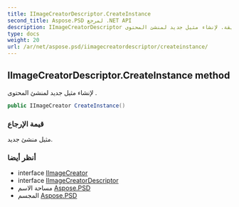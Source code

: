 ```yaml
---
title: IImageCreatorDescriptor.CreateInstance
second_title: Aspose.PSD لمرجع .NET API
description: IImageCreatorDescriptor طريقة. لإنشاء مثيل جديد لمنشئ المحتوى .
type: docs
weight: 20
url: /ar/net/aspose.psd/iimagecreatordescriptor/createinstance/
---
```

## IImageCreatorDescriptor.CreateInstance method

لإنشاء مثيل جديد لمنشئ المحتوى .

```csharp
public IImageCreator CreateInstance()
```

### قيمة الإرجاع

مثيل منشئ جديد.

### أنظر أيضا

* interface [IImageCreator](../../iimagecreator/)
* interface [IImageCreatorDescriptor](../)
* مساحة الاسم [Aspose.PSD](../../iimagecreatordescriptor/)
* المجسم [Aspose.PSD](../../../)


